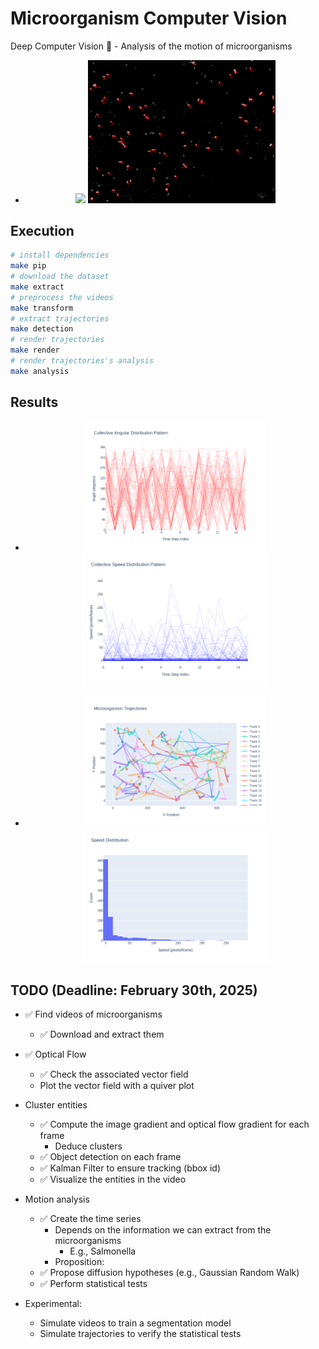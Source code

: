 # Microorganism Computer Vision

Deep Computer Vision 🦠 - Analysis of the motion of microorganisms

- <div style="text-align: center;"> <img src="./resources/results/342843_original.gif" width="300" /> <img src="./resources/results/342843_transformed.gif" width="300" /> </div>

## Execution

```bash
# install dependencies
make pip
# download the dataset
make extract
# preprocess the videos
make transform
# extract trajectories
make detection
# render trajectories
make render
# render trajectories's analysis
make analysis
```

## Results


- <div style="text-align: center;">
  <img src="./resources/results/342843_analysis/angular_distribution.png" width="290">
  <img src="./resources/results/342843_analysis/speed_distribution_per_trajectory.png" width="300">
</div>

- <div style="text-align: center;">
  <img src="./resources/results/342843_analysis/trajectories.png" width="290">
  <img src="./resources/results/342843_analysis/speed_distribution.png" width="300">
</div>

## TODO (Deadline: February 30th, 2025)

- ✅ Find videos of microorganisms
    - ✅ Download and extract them
- ✅ Optical Flow
    - ✅ Check the associated vector field
    - Plot the vector field with a quiver plot
- Cluster entities
    - ✅ Compute the image gradient and optical flow gradient for each frame
        - Deduce clusters
    - ✅ Object detection on each frame 
    - ✅ Kalman Filter to ensure tracking (bbox id)
    - ✅ Visualize the entities in the video
- Motion analysis
    - ✅ Create the time series
        - Depends on the information we can extract from the microorganisms
            - E.g., Salmonella
        - Proposition:
    - ✅ Propose diffusion hypotheses (e.g., Gaussian Random Walk)
    - ✅ Perform statistical tests

- Experimental:
    - Simulate videos to train a segmentation model
    - Simulate trajectories to verify the statistical tests